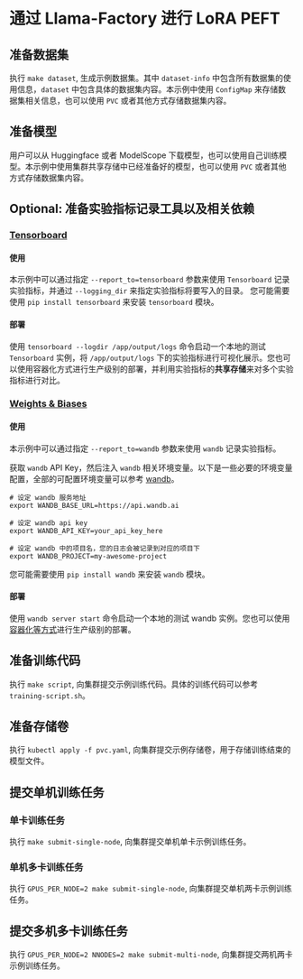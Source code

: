 # 通过 Llama-Factory 进行 LoRA PEFT

## 准备数据集

执行 `make dataset`, 生成示例数据集。其中 `dataset-info` 中包含所有数据集的使用信息，`dataset` 中包含具体的数据集内容。本示例中使用 `ConfigMap` 来存储数据集相关信息，也可以使用 `PVC` 或者其他方式存储数据集内容。

## 准备模型

用户可以从 Huggingface 或者 ModelScope 下载模型，也可以使用自己训练模型。本示例中使用集群共享存储中已经准备好的模型，也可以使用 `PVC` 或者其他方式存储数据集内容。

## Optional: 准备实验指标记录工具以及相关依赖

### [Tensorboard](https://github.com/tensorflow/tensorboard)

#### 使用

本示例中可以通过指定 `--report_to=tensorboard` 参数来使用 `Tensorboard` 记录实验指标，并通过 `--logging_dir` 来指定实验指标将要写入的目录。
您可能需要使用 ```pip install tensorboard``` 来安装 `tensorboard` 模块。

#### 部署

使用 `tensorboard --logdir /app/output/logs` 命令启动一个本地的测试 `Tensorboard` 实例，将 `/app/output/logs` 下的实验指标进行可视化展示。您也可以使用容器化方式进行生产级别的部署，并利用实验指标的**共享存储**来对多个实验指标进行对比。

### [Weights & Biases](https://github.com/wandb/wandb)

#### 使用

本示例中可以通过指定 `--report_to=wandb` 参数来使用 `wandb` 记录实验指标。

获取 `wandb` API Key，然后注入 `wandb` 相关环境变量。以下是一些必要的环境变量配置，全部的可配置环境变量可以参考 [wandb](https://github.com/wandb/client/blob/master/wandb/env.py)。

``` 
# 设定 wandb 服务地址
export WANDB_BASE_URL=https://api.wandb.ai

# 设定 wandb api key
export WANDB_API_KEY=your_api_key_here

# 设定 wandb 中的项目名，您的日志会被记录到对应的项目下
export WANDB_PROJECT=my-awesome-project
```

您可能需要使用 ```pip install wandb``` 来安装 `wandb` 模块。

#### 部署

使用 `wandb server start` 命令启动一个本地的测试 wandb 实例。您也可以使用[容器化等方式](https://docs.wandb.ai/guides/hosting/self-managed/basic-setup/)进行生产级别的部署。

## 准备训练代码

执行 `make script`, 向集群提交示例训练代码。具体的训练代码可以参考 `training-script.sh`。

## 准备存储卷

执行 `kubectl apply -f pvc.yaml`, 向集群提交示例存储卷，用于存储训练结束的模型文件。

## 提交单机训练任务

### 单卡训练任务

执行 `make submit-single-node`, 向集群提交单机单卡示例训练任务。

### 单机多卡训练任务

执行 `GPUS_PER_NODE=2 make submit-single-node`, 向集群提交单机两卡示例训练任务。

## 提交多机多卡训练任务

执行 `GPUS_PER_NODE=2 NNODES=2 make submit-multi-node`, 向集群提交两机两卡示例训练任务。
